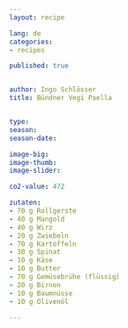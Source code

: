 ```yaml
---
layout: recipe

lang: de
categories:
- recipes

published: true


author: Ingo Schlösser
title: Bündner Vegi Paella 


type: 
season: 
season-date:  

image-big: 
image-thumb: 
image-slider: 

co2-value: 472

zutaten:
- 70 g Rollgerste
- 40 g Mangold
- 40 g Wirz
- 20 g Zwiebeln
- 70 g Kartoffeln
- 30 g Spinat
- 10 g Käse
- 10 g Butter
- 70 g Gemüsebrühe (flüssig)
- 20 g Birnen
- 10 g Baumnüsse
- 10 g Olivenöl

---
```

	

